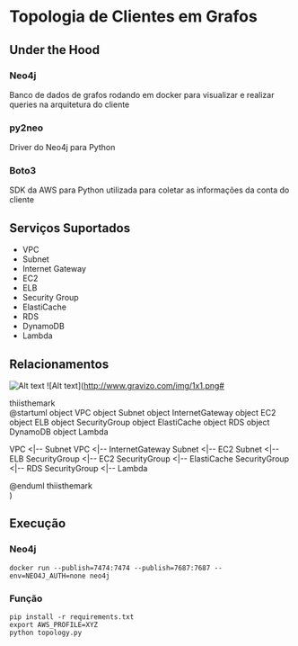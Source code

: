 # Topologia de Clientes em Grafos

## Under the Hood
### Neo4j
Banco de dados de grafos rodando em docker para visualizar e realizar queries na arquitetura do cliente

### py2neo
Driver do Neo4j para Python

### Boto3
SDK da AWS para Python utilizada para coletar as informações da conta do cliente

## Serviços Suportados
* VPC
* Subnet
* Internet Gateway
* EC2
* ELB
* Security Group
* ElastiCache
* RDS
* DynamoDB
* Lambda

## Relacionamentos
![Alt text](https://g.gravizo.com/source/svg/thiisthemark?http%3A%2F%2Fwww.gravizo.com)
![Alt text](http://www.gravizo.com/img/1x1.png#


thiisthemark        
@startuml
object VPC
object Subnet
object InternetGateway
object EC2
object ELB
object SecurityGroup
object ElastiCache
object RDS
object DynamoDB
object Lambda

VPC <|-- Subnet
VPC <|-- InternetGateway
Subnet <|-- EC2
Subnet <|-- ELB
SecurityGroup <|-- EC2
SecurityGroup <|-- ElastiCache
SecurityGroup <|-- RDS
SecurityGroup <|-- Lambda

@enduml
thiisthemark        
)

## Execução
### Neo4j
```docker run --publish=7474:7474 --publish=7687:7687 --env=NEO4J_AUTH=none neo4j```

### Função
```
pip install -r requirements.txt
export AWS_PROFILE=XYZ
python topology.py
```
